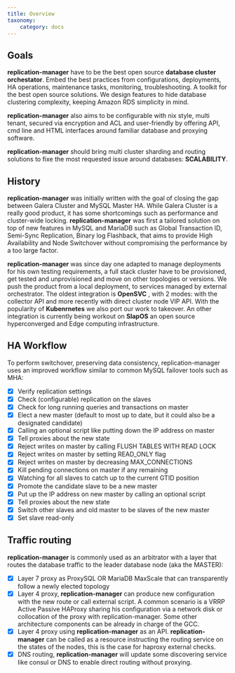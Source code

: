 ```yaml
---
title: Overview
taxonomy:
    category: docs
---
```

## Goals

**replication-manager** have to be the best open source **database cluster orchestator**. Embed the best practices from configurations, deployments, HA operations, maintenance tasks, monitoring, troubleshooting. A toolkit for the best open source solutions. We design features to hide database clustering complexity, keeping Amazon RDS simplicity in mind.     

**replication-manager** also aims to be configurable with nix style, multi tenant, secured via encryption and ACL and user-friendly by offering API, cmd line and HTML interfaces around familiar database and proxying software.

**replication-manager** should bring multi cluster sharding and routing solutions to fixe the most requested issue around databases: **SCALABILITY**.

## History

**replication-manager** was initially written with the goal of closing the gap between Galera Cluster and MySQL Master HA.
While Galera Cluster is a really good product, it has some shortcomings such as performance and cluster-wide locking.
**replication-manager** was first a tailored solution on top of new features in MySQL and MariaDB such as Global Transaction ID, Semi-Sync Replication, Binary log Flashback, that aims to provide High Availability and Node Switchover without compromising the performance by a too large factor.

**replication-manager** was since day one adapted to manage deployments for his own testing requirements, a full stack cluster have to be provisioned, get tested and unprovisioned and move on other topologies or versions. We push the product from a local deployment, to  services managed by external orchestrator. The oldest integration is **OpenSVC** , with 2 modes:  with the collector API and more recently with direct cluster node VIP API. With the popularity of **Kubenrnetes** we also port our work to takeover. An other integration is currently being workout on **SlapOS** an open source hyperconverged and Edge computing infrastructure.      


## HA Workflow

To perform switchover, preserving data consistency, replication-manager uses an improved workflow similar to common MySQL failover tools such as MHA:

  - [x] Verify replication settings
  - [x] Check (configurable) replication on the slaves
  - [x] Check for long running queries and transactions on master
  - [x] Elect a new master (default to most up to date, but it could also be a designated candidate)
  - [x] Calling an optional script like putting down the IP address on master
  - [x] Tell proxies about the new state    
  - [x] Reject writes on master by calling FLUSH TABLES WITH READ LOCK
  - [x] Reject writes on master by setting READ_ONLY flag
  - [x] Reject writes on master by decreasing MAX_CONNECTIONS
  - [x] Kill pending connections on master if any remaining
  - [x] Watching for all slaves to catch up to the current GTID position
  - [x] Promote the candidate slave to be a new master
  - [x] Put up the IP address on new master by calling an optional script
  - [x] Tell proxies about the new state  
  - [x] Switch other slaves and old master to be slaves of the new master  
  - [x] Set slave read-only

## Traffic routing

__replication-manager__ is commonly used as an arbitrator with a layer that routes the database traffic to the leader database node (aka the MASTER):

  - [x] Layer 7 proxy as ProxySQL OR MariaDB MaxScale that can transparently follow a newly elected topology
  - [x] Layer 4 proxy, __replication-manager__ can produce new configuration with the new route or call external script. A common scenario is a VRRP Active Passive HAProxy sharing his configuration via a network disk or collocation of the proxy with replication-manager. Some other architecture components can be already in charge of the GCC.             
  - [x] Layer 4 proxy using __replication-manager__ as an API. __replication-manager__ can be called as a resource instructing the routing service on the states of the nodes, this is the case for haproxy external checks.
  - [x] DNS routing, __replication-manager__  will update some discovering service like consul or DNS to enable direct routing without proxying.
